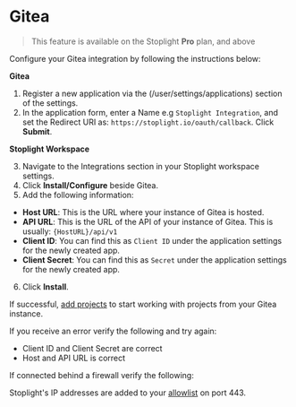 # Gitea

> This feature is available on the Stoplight **Pro** plan, and above

Configure your Gitea integration by following the instructions below:

**Gitea**

1. Register a new application via the (/user/settings/applications) section of the settings.
2. In the application form, enter a Name e.g `Stoplight Integration`, and set the Redirect URI as: `https://stoplight.io/oauth/callback`. Click **Submit**.

**Stoplight Workspace**

3. Navigate to the Integrations section in your Stoplight workspace settings.
4. Click **Install/Configure** beside Gitea.
5. Add the following information:

- **Host URL**: This is the URL where your instance of Gitea is hosted.
- **API URL**: This is the URL of the API of your instance of Gitea. This is usually: `{HostURL}/api/v1`
- **Client ID**: You can find this as `Client ID` under the application settings for the newly created app.
- **Client Secret**: You can find this as `Secret` under the application settings for the newly created app.

6. Click **Install**.

If successful, [add projects](../b.adding-projects.md) to start working with projects from your Gitea instance.

If you receive an error verify the following and try again:

- Client ID and Client Secret are correct
- Host and API URL is correct

If connected behind a firewall verify the following:

Stoplight's IP addresses are added to your [allowlist](../../c.troubleshooting.md#how-do-i-allow-stoplight-to-access-an-internal-git-provider) on port 443.
